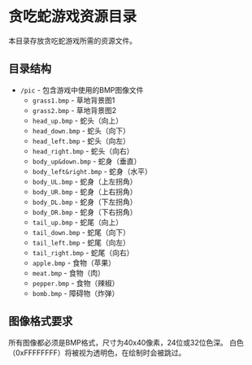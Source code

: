 # 贪吃蛇游戏资源目录

本目录存放贪吃蛇游戏所需的资源文件。

## 目录结构

- `/pic` - 包含游戏中使用的BMP图像文件
  - `grass1.bmp` - 草地背景图1
  - `grass2.bmp` - 草地背景图2
  - `head_up.bmp` - 蛇头（向上）
  - `head_down.bmp` - 蛇头（向下）
  - `head_left.bmp` - 蛇头（向左）
  - `head_right.bmp` - 蛇头（向右）
  - `body_up&down.bmp` - 蛇身（垂直）
  - `body_left&right.bmp` - 蛇身（水平）
  - `body_UL.bmp` - 蛇身（上左拐角）
  - `body_UR.bmp` - 蛇身（上右拐角）
  - `body_DL.bmp` - 蛇身（下左拐角）
  - `body_DR.bmp` - 蛇身（下右拐角）
  - `tail_up.bmp` - 蛇尾（向上）
  - `tail_down.bmp` - 蛇尾（向下）
  - `tail_left.bmp` - 蛇尾（向左）
  - `tail_right.bmp` - 蛇尾（向右）
  - `apple.bmp` - 食物（苹果）
  - `meat.bmp` - 食物（肉）
  - `pepper.bmp` - 食物（辣椒）
  - `bomb.bmp` - 障碍物（炸弹）

## 图像格式要求

所有图像都必须是BMP格式，尺寸为40x40像素，24位或32位色深。
白色（0xFFFFFFFF）将被视为透明色，在绘制时会被跳过。 